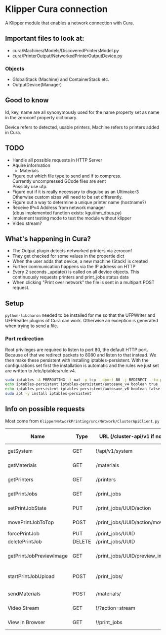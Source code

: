 # Klipper Cura connection

A Klipper module that enables a network connection with Cura.

## Important files to look at:

* cura/Machines/Models/DiscoveredPrintersModel.py
* cura/PrinterOutput/NetworkedPrinterOutputDevice.py

### Objects

* GlobalStack (Machine) and ContainerStack etc.
* OutputDevice(Manager)

## Good to know

Id, key, name are all synonymously used for the name property
set as name in the zeroconf property dictionary.

Device refers to detected, usable printers, Machine refers
to printers added in Cura.

## TODO

* Handle all possible requests in HTTP Server
* Aquire information
    * Materials
* Figure out which file type to send and if to compress.  
    Currently uncompressed GCode files are sent  
    Possibly use ufp.
* Figure out if it is really necessary to disguise as an Ultimaker3  
    Otherwise custom sizes will need to be set differently.
* Figure out a way to determine a unique printer name (hostname?)
* Receive IPv4 Address from network manager  
    (dbus implemented function exists: kgui/nm\_dbus.py)
* Implement testing mode to test the module without klipper
* Video stream?

## What's happening in Cura?

* The Output plugin detects networked printers via zeroconf
* They get checked for some values in the propertie dict
* When the user adds that device, a new machine (Stack) is created
* Further communication happens via the IP address on HTTP
* Every 2 seconds \_update() is called on all device objects.
    This continuously requests printers and print_jobs status data
* When clicking "Print over network" the file is sent in a multipart POST request.

## Setup

`python-libcharon` needed to be installed for me so that the
UFPWriter and UFPReader plugins of Cura can work. Otherwise
an exception is generated when trying to send a file.

### Port redirection

Root privileges are required to listen to port 80, the default HTTP port.
Because of that we redirect packets to 8080 and listen to that instead.
We then make these persistent with installing iptables-persistent.
With the configurations set first the installation is automatic and the
rules we just set are written to /etc/iptables/rule.v4.

```bash
sudo iptables -A PREROUTING -t nat -p tcp --dport 80 -j REDIRECT --to-ports 8080
echo iptables-persistent iptables-persistent/autosave_v4 boolean true | sudo debconf-set-selections
echo iptables-persistent iptables-persistent/autosave_v6 boolean false | sudo debconf-set-selections
sudo apt -y install iptables-persistent
```

## Info on possible requests

Most come from `KlipperNetworkPrinting/src/Network/ClusterApiClient.py`

|Name                   |Type   |URL (/cluster-api/v1 if not !) |Data (sent or requested)       |Notes
|-----------------------|-------|-------------------------------|-------------------------------|-----------------------
|getSystem              |GET    |!/api/v1/system                |PrinterSystemStatus            |For manual connection
|getMaterials           |GET    |/materials                     |[ClusterMaterial]              |Requested on startup
|getPrinters            |GET    |/printers                      |[ClusterPrinterStatus]         |Periodically requested
|getPrintJobs           |GET    |/print\_jobs                   |[ClusterPrintJobStatus]        |Periodically requested
|setPrintJobState       |PUT    |/print\_jobs/UUID/action       |("pause", "print", "abort")    |
|movePrintJobToTop      |POST   |/print\_jobs/UUID/action/move  |json{"to\_position": 0, "list": "queued"}|
|forcePrintJob          |PUT    |/print\_jobs/UUID              |json{"force": True}            |
|deletePrintJob         |DELETE |/print\_jobs/UUID              |                               |
|getPrintJobPreviewImage|GET    |/print\_jobs/UUID/preview\_image|Image bytes (PNG works)       |Requested at job creation
|startPrintJobUpload    |POST   |/print\_jobs/                  |owner & .gcode file (MIME)     |Sent at "Print over Network"
|sendMaterials          |POST   |/materials/                    |.xml.fdm-material file (MIME) |Sent if not on printer
|Video Stream           |GET    |!/?action=stream               |?                              |Open stream
|View in Browser        |GET    |!/print\_jobs                  |?                              |Browser view
